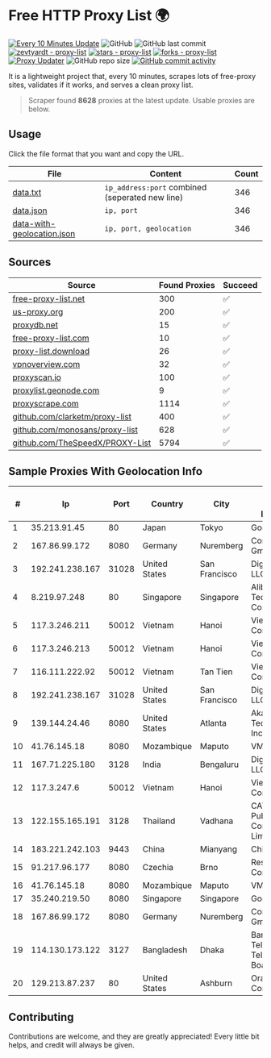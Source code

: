 
# Free HTTP Proxy List 🌍

[![Every 10 Minutes Update](https://github.com/mertguvencli/http-proxy-list/actions/workflows/main.yml/badge.svg?branch=main)](https://github.com/mertguvencli/http-proxy-list/actions/workflows/main.yml)
![GitHub](https://img.shields.io/github/license/mertguvencli/http-proxy-list)
![GitHub last commit](https://img.shields.io/github/last-commit/mertguvencli/http-proxy-list)
[![zevtyardt - proxy-list](https://img.shields.io/static/v1?label=zevtyardt&message=proxy-list&color=blue&logo=github)](https://github.com/zevtyardt/proxy-list "Go to GitHub repo")
[![stars - proxy-list](https://img.shields.io/github/stars/zevtyardt/proxy-list?style=social)](https://github.com/zevtyardt/proxy-list)
[![forks - proxy-list](https://img.shields.io/github/forks/zevtyardt/proxy-list?style=social)](https://github.com/zevtyardt/proxy-list)
[![Proxy Updater](https://github.com/zevtyardt/proxy-list/workflows/Proxy%20Updater/badge.svg)](https://github.com/zevtyardt/proxy-list/actions?query=workflow:"Proxy+Updater")
![GitHub repo size](https://img.shields.io/github/repo-size/zevtyardt/proxy-list)
[![GitHub commit activity](https://img.shields.io/github/commit-activity/m/zevtyardt/proxy-list?logo=commits)](https://github.com/zevtyardt/proxy-list/commits/main)

It is a lightweight project that, every 10 minutes, scrapes lots of free-proxy sites, validates if it works, and serves a clean proxy list.

> Scraper found **8628** proxies at the latest update. Usable proxies are below.

## Usage

Click the file format that you want and copy the URL.

|File|Content|Count|
|----|-------|-----|
|[data.txt](https://raw.githubusercontent.com/mertguvencli/http-proxy-list/main/proxy-list/data.txt)|`ip_address:port` combined (seperated new line)|346|
|[data.json](https://raw.githubusercontent.com/mertguvencli/http-proxy-list/main/proxy-list/data.json)|`ip, port`|346|
|[data-with-geolocation.json](https://raw.githubusercontent.com/mertguvencli/http-proxy-list/main/proxy-list/data-with-geolocation.json)|`ip, port, geolocation`|346|

## Sources

|Source|Found Proxies|Succeed|
|------|-------------|-------|
|[free-proxy-list.net](https://free-proxy-list.net)|300|✅|
|[us-proxy.org](https://www.us-proxy.org)|200|✅|
|[proxydb.net](http://proxydb.net)|15|✅|
|[free-proxy-list.com](https://free-proxy-list.com/?page=&port=&type%5B%5D=http&type%5B%5D=https&up_time=0&search=Search)|10|✅|
|[proxy-list.download](https://www.proxy-list.download/HTTP)|26|✅|
|[vpnoverview.com](https://vpnoverview.com/privacy/anonymous-browsing/free-proxy-servers)|32|✅|
|[proxyscan.io](https://www.proxyscan.io)|100|✅|
|[proxylist.geonode.com](https://proxylist.geonode.com/api/proxy-list?limit=300&page=1&sort_by=lastChecked&sort_type=desc&protocols=http,https)|9|✅|
|[proxyscrape.com](https://api.proxyscrape.com/v2/?request=displayproxies&protocol=http&timeout=10000&country=all&ssl=all&anonymity=all)|1114|✅|
|[github.com/clarketm/proxy-list](https://raw.githubusercontent.com/clarketm/proxy-list/master/proxy-list-raw.txt)|400|✅|
|[github.com/monosans/proxy-list](https://raw.githubusercontent.com/monosans/proxy-list/main/proxies/http.txt)|628|✅|
|[github.com/TheSpeedX/PROXY-List](https://raw.githubusercontent.com/TheSpeedX/PROXY-List/master/http.txt)|5794|✅|


## Sample Proxies With Geolocation Info

|#|Ip|Port|Country|City|Internet Service Provider|
|-|--|----|-------|----|-------------------------|
|1|35.213.91.45|80|Japan|Tokyo|Google LLC|
|2|167.86.99.172|8080|Germany|Nuremberg|Contabo GmbH|
|3|192.241.238.167|31028|United States|San Francisco|DigitalOcean, LLC|
|4|8.219.97.248|80|Singapore|Singapore|Alibaba (US) Technology Co., Ltd.|
|5|117.3.246.211|50012|Vietnam|Hanoi|Viettel Corporation|
|6|117.3.246.213|50012|Vietnam|Hanoi|Viettel Corporation|
|7|116.111.222.92|50012|Vietnam|Tan Tien|Viettel Corporation|
|8|192.241.238.167|31028|United States|San Francisco|DigitalOcean, LLC|
|9|139.144.24.46|8080|United States|Atlanta|Akamai Technologies, Inc.|
|10|41.76.145.18|8080|Mozambique|Maputo|VM  S.A|
|11|167.71.225.180|3128|India|Bengaluru|DigitalOcean, LLC|
|12|117.3.247.6|50012|Vietnam|Hanoi|Viettel Corporation|
|13|122.155.165.191|3128|Thailand|Vadhana|CAT Telecom Public Company Limited|
|14|183.221.242.103|9443|China|Mianyang|China Mobile|
|15|91.217.96.177|8080|Czechia|Brno|Resident Control s.r.o.|
|16|41.76.145.18|8080|Mozambique|Maputo|VM  S.A|
|17|35.240.219.50|8080|Singapore|Singapore|Google LLC|
|18|167.86.99.172|8080|Germany|Nuremberg|Contabo GmbH|
|19|114.130.173.122|3127|Bangladesh|Dhaka|Bangladesh Telegraph & Telephone Board|
|20|129.213.87.237|80|United States|Ashburn|Oracle Corporation|



## Contributing

Contributions are welcome, and they are greatly appreciated! Every
little bit helps, and credit will always be given.

